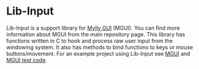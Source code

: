 # Lib-Input

Lib-Input is a support library for [Mylly GUI](https://github.com/teejii88/mgui) (MGUI). You can find more information about MGUI from the main repository page. This library has functions written in C to hook and process raw user input from the windowing system. It also has methods to bind functions to keys or mouse buttons/movement. For an example project using Lib-Input see [MGUI](https://github.com/teejii88/mgui) and [MGUI test code](https://github.com/teejii88/mguitest).

